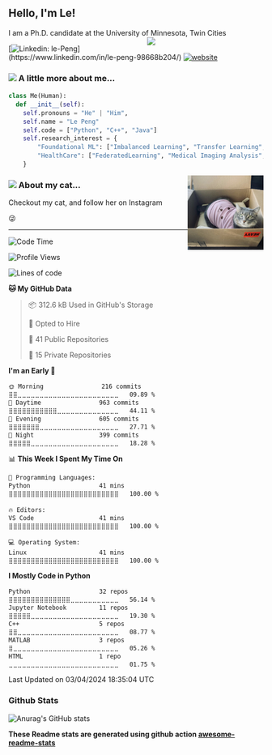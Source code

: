 ## Hello, I'm Le! 
I am a Ph.D. candidate at the University of Minnesota, Twin Cities
</a><img align='right' src="https://media.giphy.com/media/WUlplcMpOCEmTGBtBW/giphy.gif" width="230"> 
</em></p>

[![Linkedin: le-Peng](https://img.shields.io/badge/-lepeng-blue?style=flat-square&logo=Linkedin&logoColor=white&link=[https://www.linkedin.com/in/anmol-p-singh/](https://www.linkedin.com/in/le-peng-98668b204/))](https://www.linkedin.com/in/le-peng-98668b204/)
[![website](https://img.shields.io/badge/Website-46a2f1.svg?&style=flat-square&logo=Google-Chrome&logoColor=white&link=https://anmolsingh.me/)](https://pl97.github.io/)



### <img src="https://media4.giphy.com/media/Dk57URqjqjHjNGHeMV/giphy.gif?cid=ecf05e47aimyszq9l3l6f697zbir65pd1escz3qdzjav4n87&rid=giphy.gif&ct=g" width="50"/> A little more about me...  

```python
class Me(Human):
  def __init__(self):
    self.pronouns = "He" | "Him",
    self.name = "Le Peng"
    self.code = ["Python", "C++", "Java"]
    self.research_interest = {
        "Foundational ML": ["Imbalanced Learning", "Transfer Learning", "Doman Adaptation"],
        "HealthCare": ["FederatedLearning", "Medical Imaging Analysis", "Natural Language Processing"]
    }
```
<img align='right' src="pang.jpeg" width="150">

### <a href="https://www.instagram.com/zuipang_pangzi/?hl=en"><img src="https://media.giphy.com/media/VgCDAzcKvsR6OM0uWg/giphy.gif" width="50"></a>  About my cat...
Checkout my cat, and follow her on Instagram 


:stuck_out_tongue_winking_eye:  [![<i class="fa fa-instagram" aria-hidden="true"></i>](https://img.shields.io/badge/Instagram-E4405F?style=for-the-badge&logo=instagram&logoColor=white)](https://www.instagram.com/zuipang_pangzi/?hl=en)








---
<!--START_SECTION:waka-->
![Code Time](http://img.shields.io/badge/Code%20Time-833%20hrs%2044%20mins-blue)

![Profile Views](http://img.shields.io/badge/Profile%20Views-0-blue)

![Lines of code](https://img.shields.io/badge/From%20Hello%20World%20I%27ve%20Written-14.1%20million%20lines%20of%20code-blue)

**🐱 My GitHub Data** 

> 📦 312.6 kB Used in GitHub's Storage 
 > 
> 💼 Opted to Hire
 > 
> 📜 41 Public Repositories 
 > 
> 🔑 15 Private Repositories 
 > 
**I'm an Early 🐤** 

```text
🌞 Morning                216 commits         ⣿⣿⣀⣀⣀⣀⣀⣀⣀⣀⣀⣀⣀⣀⣀⣀⣀⣀⣀⣀⣀⣀⣀⣀⣀   09.89 % 
🌆 Daytime                963 commits         ⣿⣿⣿⣿⣿⣿⣿⣿⣿⣿⣿⣀⣀⣀⣀⣀⣀⣀⣀⣀⣀⣀⣀⣀⣀   44.11 % 
🌃 Evening                605 commits         ⣿⣿⣿⣿⣿⣿⣿⣀⣀⣀⣀⣀⣀⣀⣀⣀⣀⣀⣀⣀⣀⣀⣀⣀⣀   27.71 % 
🌙 Night                  399 commits         ⣿⣿⣿⣿⣿⣀⣀⣀⣀⣀⣀⣀⣀⣀⣀⣀⣀⣀⣀⣀⣀⣀⣀⣀⣀   18.28 % 
```


📊 **This Week I Spent My Time On** 

```text
💬 Programming Languages: 
Python                   41 mins             ⣿⣿⣿⣿⣿⣿⣿⣿⣿⣿⣿⣿⣿⣿⣿⣿⣿⣿⣿⣿⣿⣿⣿⣿⣿   100.00 % 

🔥 Editors: 
VS Code                  41 mins             ⣿⣿⣿⣿⣿⣿⣿⣿⣿⣿⣿⣿⣿⣿⣿⣿⣿⣿⣿⣿⣿⣿⣿⣿⣿   100.00 % 

💻 Operating System: 
Linux                    41 mins             ⣿⣿⣿⣿⣿⣿⣿⣿⣿⣿⣿⣿⣿⣿⣿⣿⣿⣿⣿⣿⣿⣿⣿⣿⣿   100.00 % 
```

**I Mostly Code in Python** 

```text
Python                   32 repos            ⣿⣿⣿⣿⣿⣿⣿⣿⣿⣿⣿⣿⣿⣿⣀⣀⣀⣀⣀⣀⣀⣀⣀⣀⣀   56.14 % 
Jupyter Notebook         11 repos            ⣿⣿⣿⣿⣿⣀⣀⣀⣀⣀⣀⣀⣀⣀⣀⣀⣀⣀⣀⣀⣀⣀⣀⣀⣀   19.30 % 
C++                      5 repos             ⣿⣿⣀⣀⣀⣀⣀⣀⣀⣀⣀⣀⣀⣀⣀⣀⣀⣀⣀⣀⣀⣀⣀⣀⣀   08.77 % 
MATLAB                   3 repos             ⣿⣀⣀⣀⣀⣀⣀⣀⣀⣀⣀⣀⣀⣀⣀⣀⣀⣀⣀⣀⣀⣀⣀⣀⣀   05.26 % 
HTML                     1 repo              ⣀⣀⣀⣀⣀⣀⣀⣀⣀⣀⣀⣀⣀⣀⣀⣀⣀⣀⣀⣀⣀⣀⣀⣀⣀   01.75 % 
```




 Last Updated on 03/04/2024 18:35:04 UTC
<!--END_SECTION:waka-->

### Github Stats
![Anurag's GitHub stats](https://github-readme-stats.vercel.app/api?username=PL97&show_icons=true&theme=radical)

**These Readme stats are generated using github action [awesome-readme-stats](https://github.com/anmol098/waka-readme-stats)**
